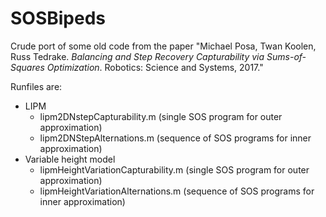 # SOSBipeds
Crude port of some old code from the paper "Michael Posa, Twan Koolen, Russ Tedrake. _Balancing and Step Recovery Capturability via Sums-of-Squares Optimization_. Robotics: Science and Systems, 2017." 

Runfiles are:
- LIPM
  - lipm2DNstepCapturability.m (single SOS program for outer approximation)
  - lipm2DNStepAlternations.m (sequence of SOS programs for inner approximation)
- Variable height model
  - lipmHeightVariationCapturability.m (single SOS program for outer approximation)
  - lipmHeightVariationAlternations.m (sequence of SOS programs for inner approximation)
